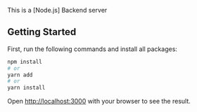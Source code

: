 This is a [Node.js] Backend server

## Getting Started

First, run the following commands and install all packages:

```bash
npm install
# or
yarn add
# or
yarn install
```

Open [http://localhost:3000](http://localhost:3000) with your browser to see the result.
